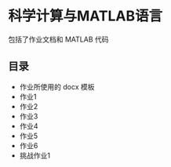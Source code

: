 # 科学计算与MATLAB语言

包括了作业文档和 MATLAB 代码

## 目录

- 作业所使用的 docx 模板
- 作业1
- 作业2
- 作业3
- 作业4
- 作业5
- 作业6
- 挑战作业1

